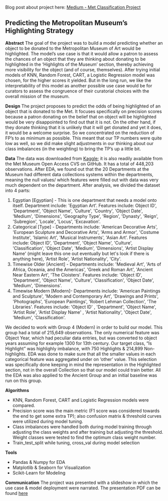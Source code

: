 Blog post about project here: [Medium - Met Classification Project](https://medium.com/@zeynep.oz/classification-project-4d7abb318c45)


## Predicting the Metropolitan Museum’s Highlighting Strategy

**Abstract** 
The goal of the project was to build a model predicting whether an object to be donated to the Metropolitan Museum of Art would be highlighted. 
The model’s use case is that it would allow a patron to assess the chances of an object that they are thinking about donating to be highlighted 
in the ‘Highlights of the Museum’ section, thereby achieving more visibility for the object (and of course, themselves). 
After trying initial models of KNN, Random Forest, CART, a Logistic Regression model was chosen, for the higher scores it yielded. 
But in the long run, we like the interpretability of this model as another possible use case would be for curators to assess 
the congruence of their curatorial choices with the overall mission of the museum. 

**Design**
The project proposes to predict the odds of being highlighted of an object that is donated to the Met. 
It focuses specifically on precision scores because a patron donating on the belief that on object will be highlighted 
would be very disappointed to find out that it is not. On the other hand, if they donate thinking that it is unlikely 
that it will get donated and yet it does, it would be a welcome surprise. So we concentrated on the reduction of FP’s to as minimum as possible. 
This meant that our TP numbers were quite low as well, so we did make slight adjustments in our thinking about our class imbalances (in the weighting) 
to bring the TP’s up a little bit. 

**Data**
The data was downloaded from [Kaggle](https://www.kaggle.com/metmuseum/the-metropolitan-museum-of-art-open-access); 
it is also readily available from the Met Museum Open Access CVS on GitHub. It has a total of 448,203 observations. 
After EDA, we found out that the 20 Departments at the Museum had different data collections systems within the departments, 
meaning the null values/ which features were filled out with data was very much dependent on the department. 
After analysis, we divided the dataset into 4 parts: 
1. Egyptian [Egyptian] - This is one department that needs a model onto itself. Department include: 'Egyptian Art'. Features include: Object ID', 'Department', 'Object Name', 'Culture', 'Country', 'Object Date', 'Medium', 'Dimensions', 'Geography Type', 'Region', 'Dynasty', 'Reign', 'Subregion', 'Locale', 'Locus', 'Excavation'.
2. Categorical [Type] - Departments include: 'American Decorative Arts', 'European Sculpture and Decorative Arts', 'Arms and Armor', 'Costume Institute', 'Islamic Art', 'Musical Instruments', 'Asian Art'. Features include: Object ID', 'Department', 'Object Name', 'Culture', 'Classification', 'Object Date', 'Medium', 'Dimensions', 'Artist Display Name' (might leave this one out eventually but let's look if there is anything here), 'Artist Role', 'Artist Nationality', 'City'.
3. Timewise Older [Ancient] - Departments include: 'Medieval Art', 'Arts of Africa, Oceania, and the Americas', 'Greek and Roman Art', 'Ancient Near Eastern Art', 'The Cloisters'. Features include: 'Object ID', 'Department', 'Object Name', 'Culture', 'Classification', 'Object Date', 'Medium', 'Dimensions'.
4. Timewise Modern [Modern]- Departments include: 'American Paintings and Sculpture', 'Modern and Contemporary Art', 'Drawings and Prints', 'Photographs', 'European Paintings', 'Robert Lehman Collection', 'The Libraries'. Features include: 'Object ID' , 'Department', 'Object Name', 'Artist Role', 'Artist Display Name' , 'Artist Nationality', 'Object Date', 'Medium', 'Classification'.

We decided to work with Group 4 (Modern) in order to build our model. This group had a total of 215,649 observations. The only numerical feature was Object Year, which had peculiar data entries, but was converted to object years assuming for example 1300 for 13th century. Our target class, “Is Highlight” was highlighly imbalance, with 750 Highlights & 214,899 Non-highlights. 
EDA was done to make sure that all the smaller values in each categorical feature was aggregated under on ‘other’ value. This selection was specifically done keeping in mind the representation in the Highlighted section, not in the overall Collection so that our model could train better. 
All the EDA was also applied to the Ancient Group and an initial baseline was run on this group. 

**Algorithms**
- KNN, Random Forest, CART and Logistic Regression models were compared. 
- Precision score was the main metric (F1 score was considered towards the end to get some extra TP); also confusion matrix & threshold curves were utilized during model tuning. 
- Class imbalances were handled both during model training through adjusting the class weights and after training but adjusting the threshold. Weight classes were tested to find the optimum class weight number. 
- Train_test_split while tuning, cross_val during model selection 

**Tools**
- Pandas & Numpy for EDA
- Matplotlib & Seaborn for Visualization 
- Scikit-Learn for Modeling

**Communication**
The project was presented with a slideshow in which the use case & model deployment were narrated. The presentation PDF can be found [here](https://github.com/zey-o/Classification_Metropolitan_Highlights/blob/main/presentation_Met_highlighting.pdf) 

